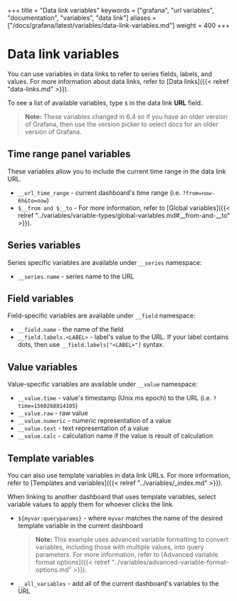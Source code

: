 +++
title = "Data link variables"
keywords = ["grafana", "url variables", "documentation", "variables", "data link"]
aliases = ["/docs/grafana/latest/variables/data-link-variables.md"]
weight = 400
+++

# Data link variables

You can use variables in data links to refer to series fields, labels, and values. For more information about data links, refer to [Data links]({{< relref "data-links.md" >}}).

To see a list of available variables, type `$` in the data link **URL** field.

> **Note:** These variables changed in 6.4 so if you have an older version of Grafana, then use the version picker to select docs for an older version of Grafana.

## Time range panel variables

These variables allow you to include the current time range in the data link URL.

- `__url_time_range` - current dashboard's time range (i.e. `?from=now-6h&to=now`)
- `$__from and $__to` - For more information, refer to [Global variables]({{< relref "../variables/variable-types/global-variables.md#__from-and-__to" >}}).

## Series variables

Series specific variables are available under `__series` namespace:

- `__series.name` - series name to the URL

## Field variables

Field-specific variables are available under `__field` namespace:

- `__field.name` - the name of the field
- `__field.labels.<LABEL>` - label's value to the URL. If your label contains dots, then use `__field.labels["<LABEL>"]` syntax.

## Value variables

Value-specific variables are available under `__value` namespace:

- `__value.time` - value's timestamp (Unix ms epoch) to the URL (i.e. `?time=1560268814105`)
- `__value.raw` - raw value
- `__value.numeric` - numeric representation of a value
- `__value.text` - text representation of a value
- `__value.calc` - calculation name if the value is result of calculation

## Template variables

You can also use template variables in data link URLs. For more information, refer to [Templates and variables]({{< relref "../variables/_index.md" >}}).

When linking to another dashboard that uses template variables, select variable values to apply them for whoever clicks the link.

- `${myvar:queryparams}` - where `myvar` matches the name of the desired template variable in the current dashboard

  > **Note:** This example uses advanced variable formatting to convert variables, including those with multiple values, into query parameters. For more information, refer to [Advanced variable format options]({{< relref "../variables/advanced-variable-format-options.md" >}}).

- `__all_variables` - add all of the current dashboard's variables to the URL
